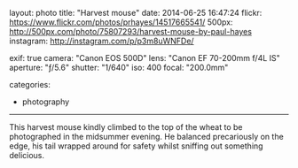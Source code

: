 layout: photo
title: "Harvest mouse"
date: 2014-06-25 16:47:24
flickr: https://www.flickr.com/photos/prhayes/14517665541/
500px: http://500px.com/photo/75807293/harvest-mouse-by-paul-hayes
instagram: http://instagram.com/p/p3m8uWNFDe/

exif: true
camera: "Canon EOS 500D"
lens: "Canon EF 70-200mm f/4L IS"
aperture: "ƒ/5.6"
shutter: "1/640"
iso: 400
focal: "200.0mm"

categories:
  - photography
---

This harvest mouse kindly climbed to the top of the wheat to be photographed in the midsummer evening. He balanced precariously on the edge, his tail wrapped around for safety whilst sniffing out something delicious.
